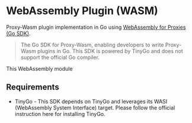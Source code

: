 # WebAssembly Plugin (WASM)

Proxy-Wasm plugin implementation in Go using [WebAssembly for Proxies (Go SDK)](https://github.com/tetratelabs/proxy-wasm-go-sdk).

> The Go SDK for Proxy-Wasm, enabling developers to write Proxy-Wasm plugins in Go. This SDK is powered by TinyGo and does not support the official Go compiler.

This WebAssembly module 

## Requirements

- TinyGo - This SDK depends on TinyGo and leverages its WASI (WebAssembly System Interface) target. Please follow the official instruction here for installing TinyGo.

